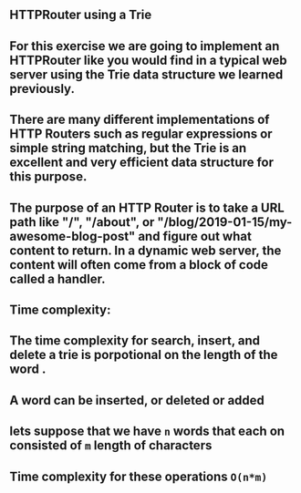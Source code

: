 ## HTTPRouter using a Trie

## For this exercise we are going to implement an HTTPRouter like you would find in a typical web server using the Trie data structure we learned previously.

## There are many different implementations of HTTP Routers such as regular expressions or simple string matching, but the Trie is an excellent and very efficient data structure for this purpose.

## The purpose of an HTTP Router is to take a URL path like "/", "/about", or "/blog/2019-01-15/my-awesome-blog-post" and figure out what content to return. In a dynamic web server, the content will often come from a block of code called a handler.

## Time complexity:

## The time complexity for search, insert, and delete a trie is porpotional on the length of the word .

## A word can be inserted, or deleted or added

## lets suppose that we have `n` words that each on consisted of `m` length of characters

## Time complexity for these operations `O(n*m)`
